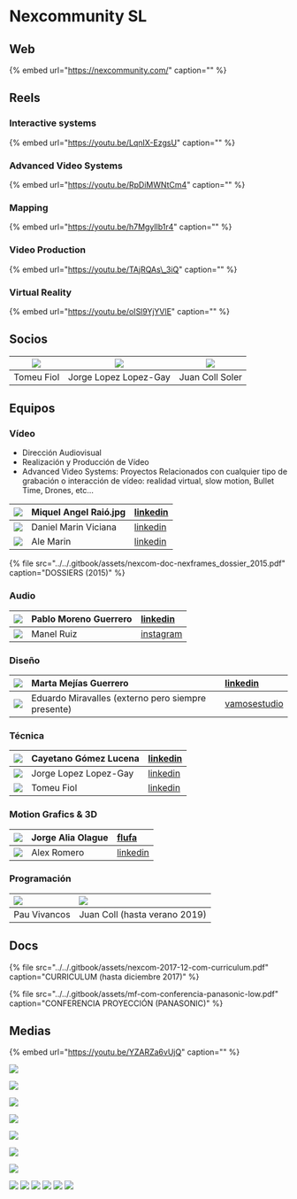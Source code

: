 # Nexcommunity SL

## Web

{% embed url="https://nexcommunity.com/" caption="" %}

## Reels

### Interactive systems

{% embed url="https://youtu.be/LqnIX-EzgsU" caption="" %}

### Advanced Video Systems

{% embed url="https://youtu.be/RpDiMWNtCm4" caption="" %}

### Mapping

{% embed url="https://youtu.be/h7MgyIlb1r4" caption="" %}

### Video Production

{% embed url="https://youtu.be/TAjRQAs\_3iQ" caption="" %}

### Virtual Reality

{% embed url="https://youtu.be/oISl9YjYVlE" caption="" %}

## Socios

| ![](../../.gitbook/assets/socios-bartolome-fiol-arguimbau-2-.jpg-100x100.jpg) | ![](../../.gitbook/assets/socios-jorge-lopez-lopez-gay.jpg-100x100%20%281%29.jpg) | ![](../../.gitbook/assets/socios-juan-coll-soler-2-.jpg-100x100.jpg) |
| :---: | :---: | :---: |
| Tomeu Fiol | Jorge Lopez Lopez-Gay | Juan Coll Soler |

## Equipos

### Vídeo

* Dirección Audiovisual
* Realización y Producción de Vídeo 
* Advanced Video Systems: Proyectos Relacionados con cualquier tipo de grabación o interacción de vídeo: realidad virtual, slow motion, Bullet Time, Drones, etc...

| ![](../../.gitbook/assets/team-miquel-angel-raio.jpg-100x100.jpg) | Miquel Angel Raió.jpg | [linkedin](https://www.linkedin.com/in/miquel-%C3%A0ngel-rai%C3%B3-95420961/) |
| :--- | :--- | :--- |
| ![](../../.gitbook/assets/team-daniel-marin-viciana.jpg-100x100.jpg) | Daniel Marin Viciana | [linkedin](https://www.linkedin.com/in/daniel-marin-viciana-81580540/) |
| ![](../../.gitbook/assets/team-ale-martin.jpg-100x100.jpg) | Ale Marin | [linkedin](https://www.linkedin.com/in/alejandro-martin-ruiz-185882150/) |

{% file src="../../.gitbook/assets/nexcom-doc-nexframes\_dossier\_2015.pdf" caption="DOSSIERS \(2015\)" %}

### Audio

| ![](../../.gitbook/assets/team-pablo-moreno-guerrero.jpg-100x100.jpg) | Pablo Moreno Guerrero | [linkedin](https://www.linkedin.com/in/pablo-moreno-guerrero-44a059a8/) |
| :--- | :--- | :--- |
| ![](../../.gitbook/assets/team-manel-ruiz.jpg-100x100.jpg) | Manel Ruiz | [instagram](https://www.instagram.com/6tma/?hl=es) |

### Diseño

| ![](../../.gitbook/assets/team-marta-mejias-guerrero.jpg-100x100.jpg) | Marta Mejías Guerrero | [linkedin](https://www.linkedin.com/in/marta-mejias/) |
| :--- | :--- | :--- |
| ![](../../.gitbook/assets/team-eduardo-miravalles.jpg-100x100.jpg) | Eduardo Miravalles \(externo pero siempre presente\) | [vamosestudio](http://www.vamosestudio.com/) |

### Técnica

| ![](../../.gitbook/assets/team-cayetano-gomez-lucena.jpg-100x100.jpg) | Cayetano Gómez Lucena | [linkedin](https://www.linkedin.com/in/cayetano-g%C3%B3mez-lucena-6745b16a/) |
| :--- | :--- | :--- |
| ![](../../.gitbook/assets/socios-jorge-lopez-lopez-gay.jpg-100x100.jpg) | Jorge Lopez Lopez-Gay | [linkedin](https://www.linkedin.com/in/jorge-l%C3%B3pez-l%C3%B3pez-gay-b977103b/) |
| ![](../../.gitbook/assets/socios-bartolome-fiol-arguimbau-2-.jpg-100x100%20%281%29.jpg) | Tomeu Fiol | [linkedin](https://www.linkedin.com/in/tomeu-fiol-arguimbau-5ab15a49/) |

### Motion Grafics & 3D

| ![](../../.gitbook/assets/team-jorge-alia-olague.jpg-100x100.jpg) | Jorge Alia Olague | [flufa](https://flufa.bandcamp.com/) |
| :--- | :--- | :--- |
| ![](../../.gitbook/assets/team-alex-romero.jpg-100x100.jpg) | Alex Romero | [linkedin](https://www.linkedin.com/in/alex-romero-4149424b/) |

### Programación

| ![](https://github.com/Juancoll/gitbook-public/tree/e0ac285fdb9864b45230b461a70eae1dfd2f5641/timeline/.gitbook/assets/socios-pau-vivancos.jpg-100x100.jpg) | ![](https://github.com/Juancoll/gitbook-public/tree/e0ac285fdb9864b45230b461a70eae1dfd2f5641/timeline/.gitbook/assets/socios-juan-coll-soler-2-.jpg-100x100.jpg) |
| :--- | :--- |
| Pau Vivancos | Juan Coll \(hasta verano 2019\) |

## Docs

{% file src="../../.gitbook/assets/nexcom-2017-12-com-curriculum.pdf" caption="CURRICULUM \(hasta diciembre 2017\)" %}

{% file src="../../.gitbook/assets/mf-com-conferencia-panasonic-low.pdf" caption="CONFERENCIA PROYECCIÓN \(PANASONIC\)" %}

## Medias

{% embed url="https://youtu.be/YZARZa6vUjQ" caption="" %}

![](../../.gitbook/assets/nexcom-header-avs.jpg)

![](../../.gitbook/assets/nexcom-header-coding.jpg)

![](../../.gitbook/assets/nexcom-header-audio.jpg)

![](../../.gitbook/assets/nexcom-header-tecnics.jpg)

![](../../.gitbook/assets/nexcom-com-v2-desktop_wallpaper.jpg)

![](../../.gitbook/assets/nexcom-com-v2-1-.jpg)

![](../../.gitbook/assets/nexcom-com-nex_under.png)

![](../../.gitbook/assets/nexcom-com-nexsetup.jpg) ![](../../.gitbook/assets/nexcom-com-nexshooting_logo.jpg) ![](../../.gitbook/assets/nexcom-com-nexfrequency_logo.jpg) ![](../../.gitbook/assets/nexcom-com-nexcoding_logo.jpg) ![](../../.gitbook/assets/nexcom-com-nexframes_logo.jpg) ![](../../.gitbook/assets/nexcom-com-nexpixel_logo.jpg)

